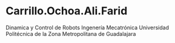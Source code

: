 # Carrillo.Ochoa.Ali.Farid

Dinamica y Control de Robots
Ingenería Mecatrónica
Universidad Politécnica de la Zona Metropolitana de Guadalajara
